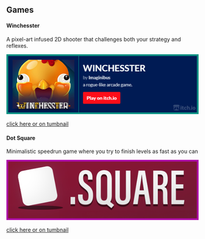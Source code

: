 ## Games

#### Winchesster

 A pixel-art infused 2D shooter that challenges both your strategy and reflexes.

[![WINCHESSTER by Imaginibus - Play on itch.io](winchesster_banner.png)](https://imaginibus.itch.io/winchesster)

[click here or on tumbnail ](https://imaginibus.itch.io/winchesster)

#### Dot Square

Minimalistic speedrun game where you try to finish levels as fast as you can

[![DotSquare - GitHub repository](dotsquare_banner.png)](https://github.com/paweldali/dotsquare)

[click here or on tumbnail ](https://github.com/paweldali/dotsquare)

